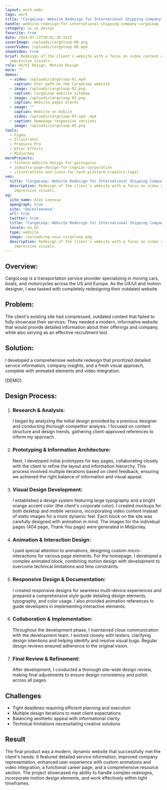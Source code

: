 ```yaml
---
layout: work.webc
tags: work
title: "CargoLoop: Website Redesign for International Shipping Company"
handle: website-redesign-for-international-shipping-company-cargoLoop
category: ui_ux_design
favorite: true
date: 2024-07-22T20:01:26.552Z
coverImage: /uploads/cargoloop-00.png
coverVideo: /uploads/cargoloop-00.mp4
showVideo: true
brief: Redesign of the client's website with a focus on video content and
  impressive visuals.
role: UX/UI Design, Motion Design
more: ""
demos:
  - video: /uploads/cargoloop-01.mp4
    caption: User path on the CargoLoop website
  - image: /uploads/cargoloop-02.png
    caption: CargoLoop website sitemap
  - image: /uploads/cargoloop-03.png
    caption: Website pages blocks
  - image: ""
    caption: Website on mobile
    video: /uploads/cargoloop-03-upd-.mp4
  - caption: Homepage responsive versions
    image: /uploads/cargoloop-05.png
tools:
  - Figma
  - Illustrator
  - Premiere Pro
  - After Effects
  - Midjorney
moreProjects:
  - fintech-website-design-for-gainsgurus
  - industry-page-design-for-cogniac-corporation
  - illustrations-and-icons-for-tech-platform-creators-legal
seo:
  title: "CargoLoop: Website Redesign for International Shipping Company"
  description: Redesign of the client's website with a focus on video content and
    impressive visuals.
og:
  site_name: Alex Leonova
  opengraph: true
  site: "@alexleonova"
  url: true
  twitter: true
  title: "CargoLoop: Website Redesign for International Shipping Company"
  locale: en_US
  type: website
  image: /uploads/og-uxui-cargoloop.png
  description: Redesign of the client's website with a focus on video content and
    impressive visuals.
---
```

## Overview:

CargoLoop is a transportation service provider specializing in moving cars, boats, and motorcycles across the US and Europe. As the UX/UI and motion designer, I was tasked with completely redesigning their outdated website.

## Problem:

The client's existing site had compressed, outdated content that failed to fully showcase their services. They needed a modern, informative website that would provide detailed information about their offerings and company, while also serving as an effective recruitment tool.

## Solution:

I developed a comprehensive website redesign that prioritized detailed service information, company insights, and a fresh visual approach, complete with animated elements and video integration.

\[DEMO]

## Design Process:

1. ### Research & Analysis:

   I began by analyzing the initial design provided by a previous designer and conducting thorough competitor analysis. I focused on content structure and design trends, gathering client-approved references to inform my approach.
2. ### Prototyping & Information Architecture:

   Next, I developed initial prototypes for key pages, collaborating closely with the client to refine the layout and information hierarchy. This process involved multiple iterations based on client feedback, ensuring we achieved the right balance of information and visual appeal.
3. ### Visual Design Development:

   I established a design system featuring large typography and a bright orange accent color (the client's corporate color). I created mockups for both desktop and mobile versions, incorporating video content instead of static images for a more dynamic feel. Each block on the site was carefully designed with animation in mind. The images for the individual pages (404 page, Thank You page) were generated in Midjorney.
4. ### Animation & Interaction Design:

   I paid special attention to animations, designing custom micro-interactions for various page elements. For the homepage, I developed a complex animated block, combining motion design with development to overcome technical limitations and time constraints.
5. ### Responsive Design & Documentation:

   I created responsive designs for seamless multi-device experiences and prepared a comprehensive style guide detailing design elements, typography, and color usage. I also provided animation references to guide developers in implementing interactive elements.
6. ### Collaboration & Implementation:

   Throughout the development phase, I maintained close communication with the development team. I worked closely with testers, clarifying design intentions and helping identify and resolve visual bugs. Regular design reviews ensured adherence to the original vision.
7. ### Final Review & Refinement:

   After development, I conducted a thorough site-wide design review, making final adjustments to ensure design consistency and polish across all pages.

## Challenges

* Tight deadlines requiring efficient planning and execution
* Multiple design iterations to meet client expectations
* Balancing aesthetic appeal with informational clarity
* Technical limitations necessitating creative solutions

## Result

The final product was a modern, dynamic website that successfully met the client's needs. It featured detailed service information, improved company representation, enhanced user experience with custom animations and video integration, a functional career page, and a comprehensive resource section. The project showcased my ability to handle complex redesigns, incorporate motion design elements, and work effectively within tight timeframes.